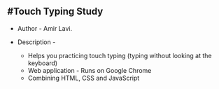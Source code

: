 #Touch Typing Study
------------------
- Author - Amir Lavi.

- Description - 
	* Helps you practicing touch typing (typing without looking at the keyboard)
	* Web application - Runs on Google Chrome
	* Combining HTML, CSS and JavaScript
